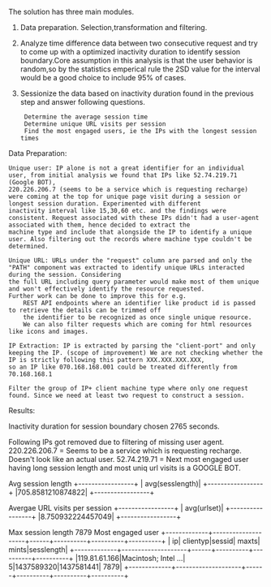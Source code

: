 The solution has three main modules.

1. Data preparation. Selection,transformation and filtering.
2. Analyze time difference data between two consecutive request and try to come up with a optimized inactivity duration to identify session boundary.Core assumption in this
   analysis is that the user behavior is random,so by the statistics emperical rule the 2SD value for the interval would be a good choice to include 95% of cases.
3. Sessionize the data based on inactivity duration found in the previous step and answer following questions.

        Determine the average session time
        Determine unique URL visits per session
        Find the most engaged users, ie the IPs with the longest session times

Data Preparation:

    Unique user: IP alone is not a great identifier for an individual user, from initial analysis we found that IPs like 52.74.219.71 (Google BOT),
    220.226.206.7 (seems to be a service which is requesting recharge) were coming at the top for unique page visit during a session or longest session duration. Experimented with different
    inactivity interval like 15,30,60 etc. and the findings were consistent. Request associated with these IPs didn't had a user-agent associated with them, hence decided to extract the
    machine type and include that alongside the IP to identify a unique user. Also filtering out the records where machine type couldn't be determined.

    Unique URL: URLs under the "request" column are parsed and only the "PATH" component was extracted to identify unique URLs interacted during the session. Considering
    the full URL including query parameter would make most of them unique and won't effectively identify the resource requested.
    Further work can be done to improve this for e.g.
        REST API endpoints where an identifier like product id is passed to retrieve the details can be trimmed off
        the identifier to be recognized as once single unique resource.
        We can also filter requests which are coming for html resources like icons and images.

    IP Extraction: IP is extracted by parsing the "client-port" and only keeping the IP. (scope of improvement) We are not checking whether the IP is strictly following this pattern XXX.XXX.XXX.XXX,
    so an IP like 070.168.168.001 could be treated differently from 70.168.168.1

    Filter the group of IP+ client machine type where only one request found. Since we need at least two request to construct a session.


Results:

Inactivity duration for session boundary chosen 2765 seconds.

Following IPs got removed due to filtering of missing user agent.
    220.226.206.7 = Seems to be a service which is requesting recharge. Doesn't look like an actual user.
    52.74.219.71 = Next most engaged user having long session length and most uniq url visits is a GOOGLE BOT.


Avg session length
+-----------------+
|  avg(sesslength)|
+-----------------+
|705.8581210874822|
+-----------------+

Avergae URL visits per session
+-----------------+
|      avg(urlset)|
+-----------------+
|8.750932224457049|
+-----------------+

Max session length 7879
Most engaged user
+-------------+--------------------+------+----------+----------+----------+
|           ip|            clientyp|sessid|     maxts|     mints|sesslength|
+-------------+--------------------+------+----------+----------+----------+
|119.81.61.166|Macintosh; Intel ...|     5|1437589320|1437581441|      7879|
+-------------+--------------------+------+----------+----------+----------+







